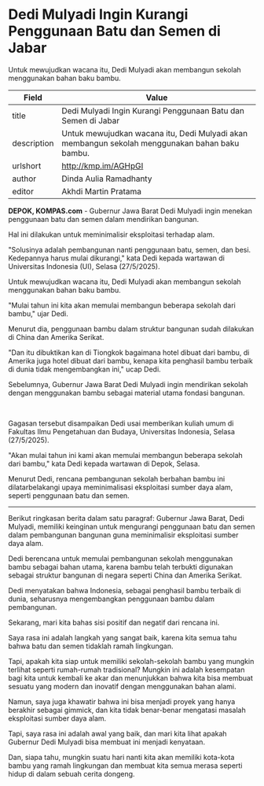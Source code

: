 # Dedi Mulyadi Ingin Kurangi Penggunaan Batu dan Semen di Jabar 

Untuk mewujudkan wacana itu, Dedi Mulyadi akan membangun sekolah menggunakan bahan baku bambu.

| Field       | Value                                                       |
|-------------|-------------------------------------------------------------|
| title       | Dedi Mulyadi Ingin Kurangi Penggunaan Batu dan Semen di Jabar  |
| description | Untuk mewujudkan wacana itu, Dedi Mulyadi akan membangun sekolah menggunakan bahan baku bambu. |
| urlshort    | http://kmp.im/AGHpGI |
| author      | Dinda Aulia Ramadhanty |
| editor      | Akhdi Martin Pratama |

**DEPOK, KOMPAS.com** - Gubernur Jawa Barat Dedi Mulyadi ingin menekan penggunaan batu dan semen dalam mendirikan bangunan.

Hal ini dilakukan untuk meminimalisir eksploitasi terhadap alam.

"Solusinya adalah pembangunan nanti penggunaan batu, semen, dan besi. Kedepannya harus mulai dikurangi," kata Dedi kepada wartawan di Universitas Indonesia (UI), Selasa (27/5/2025).

Untuk mewujudkan wacana itu, Dedi Mulyadi akan membangun sekolah menggunakan bahan baku bambu.

"Mulai tahun ini kita akan memulai membangun beberapa sekolah dari bambu," ujar Dedi.

Menurut dia, penggunaan bambu dalam struktur bangunan sudah dilakukan di China dan Amerika Serikat.

\"Dan itu dibuktikan kan di Tiongkok bagaimana hotel dibuat dari bambu, di Amerika juga hotel dibuat dari bambu, kenapa kita penghasil bambu terbaik di dunia tidak mengembangkan ini,\" ucap Dedi.

Sebelumnya, Gubernur Jawa Barat Dedi Mulyadi ingin mendirikan sekolah dengan menggunakan bambu sebagai material utama fondasi bangunan.

 

Gagasan tersebut disampaikan Dedi usai memberikan kuliah umum di Fakultas Ilmu Pengetahuan dan Budaya, Universitas Indonesia, Selasa (27/5/2025).

"Akan mulai tahun ini kami akan memulai membangun beberapa sekolah dari bambu," kata Dedi kepada wartawan di Depok, Selasa.

Menurut Dedi, rencana pembangunan sekolah berbahan bambu ini dilatarbelakangi upaya meminimalisasi eksploitasi sumber daya alam, seperti penggunaan batu dan semen.

---
Berikut ringkasan berita dalam satu paragraf: Gubernur Jawa Barat, Dedi Mulyadi, memiliki keinginan untuk mengurangi penggunaan batu dan semen dalam pembangunan bangunan guna meminimalisir eksploitasi sumber daya alam.

 Dedi berencana untuk memulai pembangunan sekolah menggunakan bambu sebagai bahan utama, karena bambu telah terbukti digunakan sebagai struktur bangunan di negara seperti China dan Amerika Serikat.

 Dedi menyatakan bahwa Indonesia, sebagai penghasil bambu terbaik di dunia, seharusnya mengembangkan penggunaan bambu dalam pembangunan.



Sekarang, mari kita bahas sisi positif dan negatif dari rencana ini.

 Saya rasa ini adalah langkah yang sangat baik, karena kita semua tahu bahwa batu dan semen tidaklah ramah lingkungan.

 Tapi, apakah kita siap untuk memiliki sekolah-sekolah bambu yang mungkin terlihat seperti rumah-rumah tradisional? Mungkin ini adalah kesempatan bagi kita untuk kembali ke akar dan menunjukkan bahwa kita bisa membuat sesuatu yang modern dan inovatif dengan menggunakan bahan alami.

 Namun, saya juga khawatir bahwa ini bisa menjadi proyek yang hanya berakhir sebagai gimmick, dan kita tidak benar-benar mengatasi masalah eksploitasi sumber daya alam.

 Tapi, saya rasa ini adalah awal yang baik, dan mari kita lihat apakah Gubernur Dedi Mulyadi bisa membuat ini menjadi kenyataan.

 Dan, siapa tahu, mungkin suatu hari nanti kita akan memiliki kota-kota bambu yang ramah lingkungan dan membuat kita semua merasa seperti hidup di dalam sebuah cerita dongeng.

